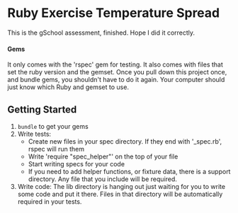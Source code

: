 # Ruby Exercise Temperature Spread

This is the gSchool assessment, finished. Hope I did it correctly. 

#### Gems

It only comes with the 'rspec' gem for testing. It also comes with files that
set the ruby version and the gemset. Once you pull down this project once, and
bundle gems, you shouldn't have to do it again. Your computer should just know
which Ruby and gemset to use.

## Getting Started

1. `bundle` to get your gems
2. Write tests:
    * Create new files in your spec directory. If they end with '\_spec.rb', rspec
    will run them
    * Write 'require "spec_helper"' on the top of your file
    * Start writing specs for your code
    * If you need to add helper functions, or fixture data, there is a support
    directory. Any file that you include will be required.
3. Write code: The lib directory is hanging out just waiting for you to write some
code and put it there. Files in that directory will be automatically required in your
tests.
